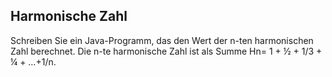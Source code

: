 ## Harmonische Zahl

Schreiben Sie ein Java-Programm, das den Wert der n-ten harmonischen Zahl berechnet. Die n-te harmonische Zahl ist als Summe Hn= 1 + ½ + 1/3 + ¼ + …+1/n.